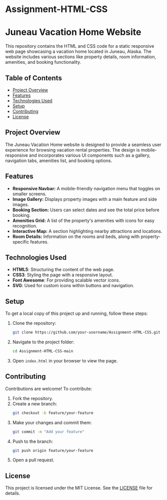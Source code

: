 # Assignment-HTML-CSS

# Juneau Vacation Home Website

This repository contains the HTML and CSS code for a static responsive web page showcasing a vacation home located in Juneau, Alaska. The website includes various sections like property details, room information, amenities, and booking functionality.

## Table of Contents

- [Project Overview](#project-overview)
- [Features](#features)
- [Technologies Used](#technologies-used)
- [Setup](#setup)
- [Contributing](#contributing)
- [License](#license)

## Project Overview

The Juneau Vacation Home website is designed to provide a seamless user experience for browsing vacation rental properties. The design is mobile-responsive and incorporates various UI components such as a gallery, navigation tabs, amenities list, and booking options.

## Features

- **Responsive Navbar:** A mobile-friendly navigation menu that toggles on smaller screens.
- **Image Gallery:** Displays property images with a main feature and side images.
- **Booking Section:** Users can select dates and see the total price before booking.
- **Amenities Grid:** A list of the property's amenities with icons for easy recognition.
- **Interactive Map:** A section highlighting nearby attractions and locations.
- **Room Details:** Information on the rooms and beds, along with property-specific features.

## Technologies Used

- **HTML5**: Structuring the content of the web page.
- **CSS3**: Styling the page with a responsive layout.
- **Font Awesome**: For providing scalable vector icons.
- **SVG**: Used for custom icons within buttons and navigation.

## Setup

To get a local copy of this project up and running, follow these steps:

1. Clone the repository:
    ```bash
    git clone https://github.com/your-username/Assignment-HTML-CSS.git   
    ```
2. Navigate to the project folder:
    ```bash
    cd Assignment-HTML-CSS-main


    ```
3. Open `index.html` in your browser to view the page.


## Contributing

Contributions are welcome! To contribute:

1. Fork the repository.
2. Create a new branch:
    ```bash
    git checkout -b feature/your-feature
    ```
3. Make your changes and commit them:
    ```bash
    git commit -m "Add your feature"
    ```
4. Push to the branch:
    ```bash
    git push origin feature/your-feature
    ```
5. Open a pull request.

## License

This project is licensed under the MIT License. See the [LICENSE](LICENSE) file for details.
